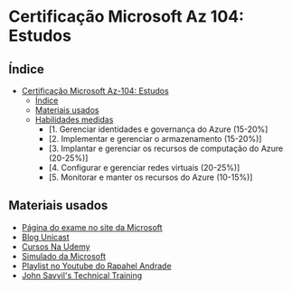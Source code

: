 # Certificação Microsoft Az 104: Estudos 
  
 ## Índice 
 - [Certificação Microsoft Az-104: Estudos](#certificação-microsoft-az-104-estudos) 
   - [Índice](#índice) 
   - [Materiais usados](#materiais-usados) 
   - [Habilidades medidas](#habilidades-medidas) 
     - [1. Gerenciar identidades e governança do Azure (15-20%] 
     - [2. Implementar e gerenciar o armazenamento (15-20%)]
     - [3. Implantar e gerenciar os recursos de computação do Azure (20-25%)] 
     - [4. Configurar e gerenciar redes virtuais (20-25%)]  
     - [5. Monitorar e manter os recursos do Azure (10-15%)]
  
 ## Materiais usados 
 - [Página do exame no site da Microsoft](https://learn.microsoft.com/pt-br/certifications/exams/az-104/) 
 - [Blog Unicast](https://unicast.com.br/) 
 - [Cursos Na Udemy](Udemy.com)
 - [Simulado da Microsoft](https://learn.microsoft.com/pt-br/certifications/exams/az-104/practice/assessment?assessment-type=practice&assessmentId=21)
 - [Playlist no Youtube do Rapahel Andrade](https://youtube.com/playlist?list=PLRDE_Sn9kWTMi2UtSc4TzAQnWUTWTqrrR)
 - [John Savvil's Technical Training](https://www.youtube.com/watch?v=VOod_VNgdJk&t) 
